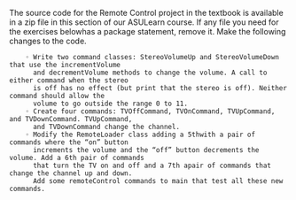 The source code for the Remote Control project in the textbook is available in a zip file in this 
section of our ASULearn course. If any file you need for the exercises belowhas a package statement, 
remove it. Make the following changes to the code.

        ◦ Write two command classes: StereoVolumeUp and StereoVolumeDown that use the incrementVolume 
		  and decrementVolume methods to change the volume. A call to either command when the stereo 
		  is off has no effect (but print that the stereo is off). Neither command should allow the 
		  volume to go outside the range 0 to 11.
        ◦ Create four commands: TVOffCommand, TVOnCommand, TVUpCommand, and TVDownCommand. TVUpCommand, 
		  and TVDownCommand change the channel.
        ◦ Modify the RemoteLoader class adding a 5thwith a pair of commands where the “on” button 
		  increments the volume and the “off” button decrements the volume. Add a 6th pair of commands 
		  that turn the TV on and off and a 7th apair of commands that change the channel up and down. 
		  Add some remoteControl commands to main that test all these new commands.

